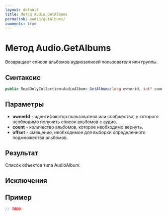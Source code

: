 ```yaml
---
layout: default
title: Метод Audio.GetAlbums
permalink: audio/getAlbums/
comments: true
---
```

# Метод Audio.GetAlbums
Возвращает список альбомов аудиозаписей пользователя или группы.

## Синтаксис
```csharp
public ReadOnlyCollection<AudioAlbum> GetAlbums(long ownerid, int? count = null, int? offset = null)
```

## Параметры
+ **ownerId** - идентификатор пользователя или сообщества, у которого необходимо получить список альбомов с аудио.
+ **count** - количество альбомов, которое необходимо вернуть.
+ **offset** - смещение, необходимое для выборки определенного подмножества альбомов.

## Результат
Список объектов типа AudioAlbum.

## Исключения

## Пример
```csharp
// TODO:
```